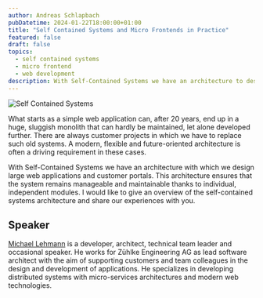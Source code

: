 ```yaml
---
author: Andreas Schlapbach
pubDatetime: 2024-01-22T18:00:00+01:00
title: "Self Contained Systems and Micro Frontends in Practice"
featured: false
draft: false
topics:
  - self contained systems
  - micro frontend
  - web development
description: With Self-Contained Systems we have an architecture to design large web applications and customer portals. This architecture ensures that the system remains manageable and maintainable thanks to individual, independent modules. This talk gives an overview of the self-contained systems architecture as well as lessons learned.
---
```


![Self Contained Systems](@assets/images/self-contained-systems.webp)

What starts as a simple web application can, after 20 years, end up in a huge, sluggish monolith that can hardly be maintained, let alone developed further. There are always customer projects in which we have to replace such old systems. A modern, flexible and future-oriented architecture is often a driving requirement in these cases.

With Self-Contained Systems we have an architecture with which we design large web applications and customer portals. This architecture ensures that the system remains manageable and maintainable thanks to individual, independent modules. I would like to give an overview of the self-contained systems architecture and share our experiences with you.

## Speaker

[Michael Lehmann](https://www.linkedin.com/in/michael-lehmann-694b6799/) is a developer, architect, technical team leader and occasional speaker. He works for Zühlke Engineering AG as lead software architect with the aim of supporting customers and team colleagues in the design and development of applications. He specializes in developing distributed systems with micro-services architectures and modern web technologies.
